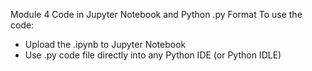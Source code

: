 Module 4 Code in Jupyter Notebook and Python .py Format
To use the code:
  - Upload the .ipynb to Jupyter Notebook
  - Use .py code file directly into any Python IDE (or Python IDLE)
